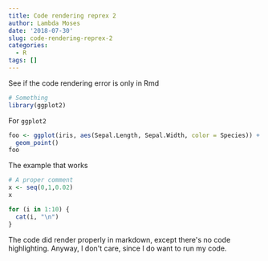 ```yaml
---
title: Code rendering reprex 2
author: Lambda Moses
date: '2018-07-30'
slug: code-rendering-reprex-2
categories:
  - R
tags: []
---
```


See if the code rendering error is only in Rmd
```r
# Something
library(ggplot2)
```

For `ggplot2`
```r
foo <- ggplot(iris, aes(Sepal.Length, Sepal.Width, color = Species)) +
  geom_point()
foo
```

The example that works
```r
# A proper comment
x <- seq(0,1,0.02)
x
```

```r
for (i in 1:10) {
  cat(i, "\n")
}
```
The code did render properly in markdown, except there's no code highlighting. Anyway, I don't care, since I do want to run my code. 